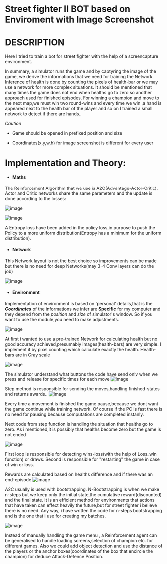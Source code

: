 # Street fighter II BOT based on Enviroment with Image Screenshot



# DESCRIPTION
Here I tried to train a bot for street fighter with the help of a screencapture environment.

In summary, a simulator runs the game and by captyring the image of the game, we derive the informations that we need for training the Network.  Inference of health is done by counting the pixels of health-bar or we may use a network for more complex situations. It should be mentioned that many times the game does not end when healths go to zero so another approach used for finished episodes. For winning a champion and move to the next map,we must win two round-wins and every time we win ,a hand is appeared next to the health bar of the player and so on I trained a small network to detect if there are hands..

*Caution*
- Game should be opened in prefixed position and size

- Coordinates(x,y,w,h) for image screenshot is different for every user


# Implementation and Theory:

- #### Maths 

The Reinforcement Algorithm that we use is A2C(Advantage-Actor-Critic). Actor and Critic networks share the same parameters and the update is done according to the losses:

![image](https://user-images.githubusercontent.com/70138386/110235119-1c520c00-7f37-11eb-9a82-d64202dc19ef.png)


![image](https://user-images.githubusercontent.com/70138386/110207454-3c78c100-7e8c-11eb-9652-64e483215845.png)


A Entropy loss have been added in the policy loss,in purpose to push the Policy to a more uniform distribution(Entropy has a minimum for the uniform distribution).

- #### Network

This Network layout is not the best choice so improvements can be made but there is no need for deep Networks(may 3-4 Conv layers can do the job)

![image](https://user-images.githubusercontent.com/70138386/110235317-127cd880-7f38-11eb-8fe8-e4e0164429ff.png)

- #### Environment

Implementation of  environment is based on 'personal' details,that is the ***Coordinates*** of the informations we infer are **Specific** for my computer and they depend from the *position* and *size* of simulator's window. So if you want to use the module,you need to make adjustments.

![image](https://user-images.githubusercontent.com/70138386/110235880-52918a80-7f3b-11eb-934f-a9a652217f12.png)

At first i wanted to use a pre-trained Network for calculating health but no good accuracy achieved,presumably images(health-bars) are very simple. I implement it by pixel counting which calculate exactly the health. Health-bars are in Gray scale

![image](https://user-images.githubusercontent.com/70138386/110236087-96d15a80-7f3c-11eb-92a1-6f215fe27377.png)

The simulator understand what buttons the code have send only when we press and release for specific times for each move
![image](https://user-images.githubusercontent.com/70138386/110236232-53c3b700-7f3d-11eb-8518-c939012bc296.png)

Step method is responsible for sending the moves,handling finished-states and returns awards..
![image](https://user-images.githubusercontent.com/70138386/110236727-1dd40200-7f40-11eb-88e6-eaf9a42a8b8e.png)

Every time a movement is finished the game pause,because we dont want the game continue while training network. Of course if the PC is fast there is no need for pausing because computations are completed instanly.

Next code from step function is handling the situation that healths go to zero. As i mentioned,it is possibly that healths become zero but the game is not ended

![image](https://user-images.githubusercontent.com/70138386/110236945-c6369600-7f41-11eb-9376-b7f72cb6297e.png)

First loop is responsible for detecting wins-loss(with the help of Loss_win function) or draws. Second is responsible for "restarting" the game in case of win or loss.

Rewards are calculated based on healths difference and if there was an end-episode
![image](https://user-images.githubusercontent.com/70138386/110237032-4fe66380-7f42-11eb-9861-741423a34a17.png)

A2C usually is used with bootstrapping. N-Bootstrapping is when we make n-steps but we keep only the initial state,the cumulative reward(discounted) and the final state. It is an efficient method for environments that actions that have taken can effect heavily the future,but for street fighter i believe there is no need. Any way, i have written the code for n-steps bootstrapping and is the one that i use for creating my batches.

![image](https://user-images.githubusercontent.com/70138386/110237286-e8311800-7f43-11eb-89cb-e8db2716fd64.png)


Instead of manually handling the game menu , a Reinforcement agent can be generalised to handle loading screens,selection of champion etc. for different games. Also we could add object detection and use the distance of the players or the anchor boxes(coordinates of the box that encircle the champion) for deduce Attack-Defence Position.
